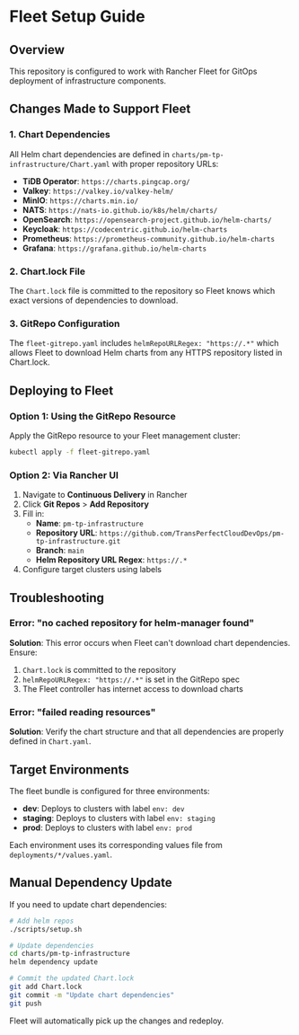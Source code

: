 # Fleet Setup Guide

## Overview
This repository is configured to work with Rancher Fleet for GitOps deployment of infrastructure components.

## Changes Made to Support Fleet

### 1. Chart Dependencies
All Helm chart dependencies are defined in `charts/pm-tp-infrastructure/Chart.yaml` with proper repository URLs:

- **TiDB Operator**: `https://charts.pingcap.org/`
- **Valkey**: `https://valkey.io/valkey-helm/`
- **MinIO**: `https://charts.min.io/`
- **NATS**: `https://nats-io.github.io/k8s/helm/charts/`
- **OpenSearch**: `https://opensearch-project.github.io/helm-charts/`
- **Keycloak**: `https://codecentric.github.io/helm-charts`
- **Prometheus**: `https://prometheus-community.github.io/helm-charts`
- **Grafana**: `https://grafana.github.io/helm-charts`

### 2. Chart.lock File
The `Chart.lock` file is committed to the repository so Fleet knows which exact versions of dependencies to download.

### 3. GitRepo Configuration
The `fleet-gitrepo.yaml` includes `helmRepoURLRegex: "https://.*"` which allows Fleet to download Helm charts from any HTTPS repository listed in Chart.lock.

## Deploying to Fleet

### Option 1: Using the GitRepo Resource
Apply the GitRepo resource to your Fleet management cluster:

```bash
kubectl apply -f fleet-gitrepo.yaml
```

### Option 2: Via Rancher UI
1. Navigate to **Continuous Delivery** in Rancher
2. Click **Git Repos** > **Add Repository**
3. Fill in:
   - **Name**: `pm-tp-infrastructure`
   - **Repository URL**: `https://github.com/TransPerfectCloudDevOps/pm-tp-infrastructure.git`
   - **Branch**: `main`
   - **Helm Repository URL Regex**: `https://.*`
4. Configure target clusters using labels

## Troubleshooting

### Error: "no cached repository for helm-manager found"
**Solution**: This error occurs when Fleet can't download chart dependencies. Ensure:
1. `Chart.lock` is committed to the repository
2. `helmRepoURLRegex: "https://.*"` is set in the GitRepo spec
3. The Fleet controller has internet access to download charts

### Error: "failed reading resources"
**Solution**: Verify the chart structure and that all dependencies are properly defined in `Chart.yaml`.

## Target Environments

The fleet bundle is configured for three environments:

- **dev**: Deploys to clusters with label `env: dev`
- **staging**: Deploys to clusters with label `env: staging`
- **prod**: Deploys to clusters with label `env: prod`

Each environment uses its corresponding values file from `deployments/*/values.yaml`.

## Manual Dependency Update

If you need to update chart dependencies:

```bash
# Add helm repos
./scripts/setup.sh

# Update dependencies
cd charts/pm-tp-infrastructure
helm dependency update

# Commit the updated Chart.lock
git add Chart.lock
git commit -m "Update chart dependencies"
git push
```

Fleet will automatically pick up the changes and redeploy.
